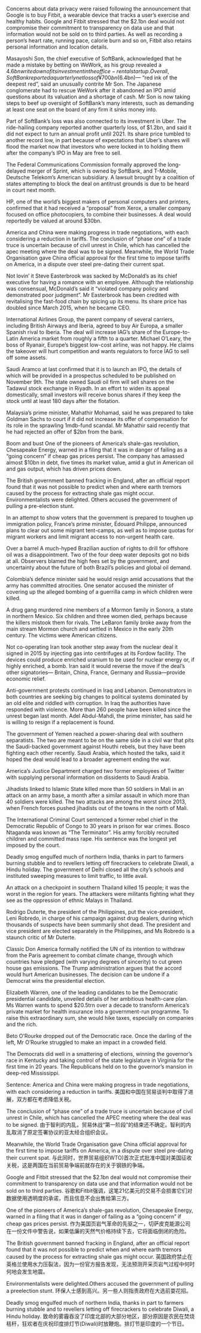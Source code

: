 Concerns about data privacy were raised following the announcement that Google is to buy Fitbit, a wearable device that tracks a user’s exercise and healthy habits. Google and Fitbit stressed that the $2.1bn deal would not compromise their commitment to transparency on data use and that information would not be sold on to third parties. As well as recording a person’s heart rate, running pace, calorie burn and so on, Fitbit also retains personal information and location details.

Masayoshi Son, the chief executive of SoftBank, acknowledged that he made a mistake by betting on WeWork, as his group revealed a $4.6bn write down of its investment in the office-rental startup. Overall, SoftBank reported a quarterly net loss of ¥700bn ($6.4bn)— “red ink of the deepest red”, said an unusually contrite Mr Son. The Japanese conglomerate had to rescue WeWork after it abandoned an IPO amid questions about its valuation and a shortage of cash. Mr Son is now taking steps to beef up oversight of SoftBank’s many interests, such as demanding at least one seat on the board of any firm it sinks money into.

Part of SoftBank’s loss was also connected to its investment in Uber. The ride-hailing company reported another quarterly loss, of $1.2bn, and said it did not expect to turn an annual profit until 2021. Its share price tumbled to another record low, in part because of expectations that Uber’s shares will flood the market now that investors who were locked in to holding them after the company’s IPO in May are free to sell.

The Federal Communications Commission formally approved the long-delayed merger of Sprint, which is owned by SoftBank, and T-Mobile, Deutsche Telekom’s American subsidiary. A lawsuit brought by a coalition of states attempting to block the deal on antitrust grounds is due to be heard in court next month.

HP, one of the world’s biggest makers of personal computers and printers, confirmed that it had received a “proposal” from Xerox, a smaller company focused on office photocopiers, to combine their businesses. A deal would reportedly be valued at around $30bn.

America and China were making progress in trade negotiations, with each considering a reduction in tariffs. The conclusion of “phase one” of a trade truce is uncertain because of civil unrest in Chile, which has cancelled the apec meeting where the deal was to be signed. Meanwhile, the World Trade Organisation gave China official approval for the first time to impose tariffs on America, in a dispute over steel pre-dating their current spat.

Not lovin’ it
Steve Easterbrook was sacked by McDonald’s as its chief executive for having a romance with an employee. Although the relationship was consensual, McDonald’s said it “violated company policy and demonstrated poor judgment”. Mr Easterbrook has been credited with revitalising the fast-food chain by spicing up its menu. Its share price has doubled since March 2015, when he became CEO.

International Airlines Group, the parent company of several carriers, including British Airways and Iberia, agreed to buy Air Europa, a smaller Spanish rival to Iberia. The deal will increase IAG’s share of the Europe-to-Latin America market from roughly a fifth to a quarter. Michael O’Leary, the boss of Ryanair, Europe’s biggest low-cost airline, was not happy. He claims the takeover will hurt competition and wants regulators to force IAG to sell off some assets.

Saudi Aramco at last confirmed that it is to launch an IPO, the details of which will be provided in a prospectus scheduled to be published on November 9th. The state owned Saudi oil firm will sell shares on the Tadawul stock exchange in Riyadh. In an effort to widen its appeal domestically, small investors will receive bonus shares if they keep the stock until at least 180 days after the flotation.

Malaysia’s prime minister, Mahathir Mohamad, said he was prepared to take Goldman Sachs to court if it did not increase its offer of compensation for its role in the sprawling 1mdb-fund scandal. Mr Mahathir said recently that he had rejected an offer of $2bn from the bank.

Boom and bust
One of the pioneers of America’s shale-gas revolution, Chesapeake Energy, warned in a filing that it was in danger of failing as a “going concern” if cheap gas prices persist. The company has amassed almost $10bn in debt, five times its market value, amid a glut in American oil and gas output, which has driven prices down.

The British government banned fracking in England, after an official report found that it was not possible to predict when and where earth tremors caused by the process for extracting shale gas might occur. Environmentalists were delighted. Others accused the government of pulling a pre-election stunt.

In an attempt to show voters that the government is prepared to toughen up immigration policy, France’s prime minister, Édouard Philippe, announced plans to clear out some migrant tent-camps, as well as to impose quotas for migrant workers and limit migrant access to non-urgent health care.

Over a barrel
A much-hyped Brazilian auction of rights to drill for offshore oil was a disappointment. Two of the four deep water deposits got no bids at all. Observers blamed the high fees set by the government, and uncertainty about the future of both Brazil’s policies and global oil demand.

Colombia’s defence minister said he would resign amid accusations that the army has committed atrocities. One senator accused the minister of covering up the alleged bombing of a guerrilla camp in which children were killed.

A drug gang murdered nine members of a Mormon family in Sonora, a state in northern Mexico. Six children and three women died, perhaps because the killers mistook them for rivals. The LeBaron family broke away from the main stream Mormon church and settled in Mexico in the early 20th century. The victims were American citizens.

Not co-operating
Iran took another step away from the nuclear deal it signed in 2015 by injecting gas into centrifuges at its Fordow facility. The devices could produce enriched uranium to be used for nuclear energy or, if highly enriched, a bomb. Iran said it would reverse the move if the deal’s other signatories— Britain, China, France, Germany and Russia—provide economic relief.

Anti-government protests continued in Iraq and Lebanon. Demonstrators in both countries are seeking big changes to political systems dominated by an old elite and riddled with corruption. In Iraq the authorities have responded with violence. More than 260 people have been killed since the unrest began last month. Adel Abdul-Mahdi, the prime minister, has said he is willing to resign if a replacement is found.

The government of Yemen reached a power-sharing deal with southern separatists. The two are meant to be on the same side in a civil war that pits the Saudi-backed government against Houthi rebels, but they have been fighting each other recently. Saudi Arabia, which hosted the talks, said it hoped the deal would lead to a broader agreement ending the war.

America’s Justice Department charged two former employees of Twitter with supplying personal information on dissidents to Saudi Arabia.

Jihadists linked to Islamic State killed more than 50 soldiers in Mali in an attack on an army base, a month after a similar assault in which more than 40 soldiers were killed. The two attacks are among the worst since 2013, when French forces pushed jihadists out of the towns in the north of Mali.

The International Criminal Court sentenced a former rebel chief in the Democratic Republic of Congo to 30 years in prison for war crimes. Bosco Ntaganda was known as “The Terminator”. His army forcibly recruited children and committed mass rape. His sentence was the longest yet imposed by the court.

Deadly smog engulfed much of northern India, thanks in part to farmers burning stubble and to revellers letting off firecrackers to celebrate Diwali, a Hindu holiday. The government of Delhi closed all the city’s schools and instituted sweeping measures to limit traffic, to little avail.

An attack on a checkpoint in southern Thailand killed 15 people; it was the worst in the region for years. The attackers were militants fighting what they see as the oppression of ethnic Malays in Thailand.

Rodrigo Duterte, the president of the Philippines, put the vice-president, Leni Robredo, in charge of his campaign against drug dealers, during which thousands of suspects have been summarily shot dead. The president and vice president are elected separately in the Philippines, and Ms Robredo is a staunch critic of Mr Duterte.

Classic Don
America formally notified the UN of its intention to withdraw from the Paris agreement to combat climate change, through which countries have pledged (with varying degrees of sincerity) to cut green house gas emissions. The Trump administration argues that the accord would hurt American businesses. The decision can be undone if a Democrat wins the presidential election.

Elizabeth Warren, one of the leading candidates to be the Democratic presidential candidate, unveiled details of her ambitious health-care plan. Ms Warren wants to spend $20.5trn over a decade to transform America’s private market for health insurance into a government-run programme. To raise this extraordinary sum, she would hike taxes, especially on companies and the rich.

Beto O’Rourke dropped out of the Democratic race. Once the darling of the left, Mr O’Rourke struggled to make an impact in a crowded field.

The Democrats did well in a smattering of elections, winning the governor’s race in Kentucky and taking control of the state legislature in Virginia for the first time in 20 years. The Republicans held on to the governor’s mansion in deep-red Mississippi.

Sentence:
America and China were making progress in trade negotiations, with each considering a reduction in tariffs.
美国和中国在贸易谈判中取得了进展，双方都在考虑降低关税。

The conclusion of “phase one” of a trade truce is uncertain because of civil unrest in Chile, which has cancelled the APEC meeting where the deal was to be signed.
由于智利的内乱，贸易休战“第一阶段”的结束还不确定。智利的内乱取消了原定签署协议的亚太经合组织会议。

Meanwhile, the World Trade Organisation gave China official approval for the first time to impose tariffs on America, in a dispute over steel pre-dating their current spat.
与此同时，世界贸易组织WTO)首次正式批准中国对美国征收关税，这是两国在当前贸易争端前就存在的关于钢铁的争端。

Google and Fitbit stressed that the $2.1bn deal would not compromise their commitment to transparency on data use and that information would not be sold on to third parties.
谷歌和Fitbit强调，这笔21亿美元的交易不会损害它们对数据使用透明度的承诺，而且信息不会出售给第三方。

One of the pioneers of America’s shale-gas revolution, Chesapeake Energy, warned in a filing that it was in danger of failing as a “going concern” if cheap gas prices persist.
作为美国页岩气革命的先驱之一，切萨皮克能源公司在一份文件中警告说，如果低廉的天然气价格持续下去，它将面临倒闭的危险。

The British government banned fracking in England, after an official report found that it was not possible to predict when and where earth tremors caused by the process for extracting shale gas might occur.
英国政府禁止在英格兰使用水力压裂法，因为一份官方报告发现，无法预测开采页岩气过程中何时何地会发生地震。

Environmentalists were delighted.Others accused the government of pulling a preelection stunt.
环保人士感到高兴。另一些人则指责政府在大选前耍花招。

Deadly smog engulfed much of northern India, thanks in part to farmers burning stubble and to revellers letting off firecrackers to celebrate Diwali, a Hindu holiday.
致命的雾霾吞没了印度北部的大部分地区，部分原因是农民在焚烧秸秆，狂欢者在庆祝印度排灯节(Diwali)时放鞭炮。排灯节是印度的一个节日。